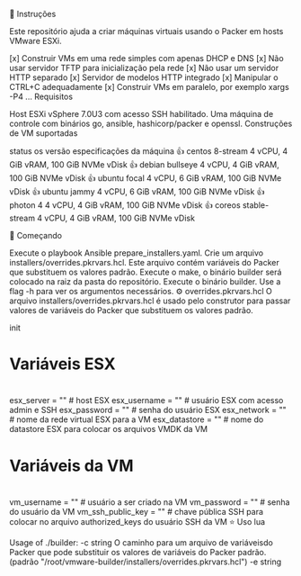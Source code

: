 📖 Instruções

Este repositório ajuda a criar máquinas virtuais usando o Packer em hosts VMware ESXi.

[x] Construir VMs em uma rede simples com apenas DHCP e DNS
[x] Não usar servidor TFTP para inicialização pela rede
[x] Não usar um servidor HTTP separado
[x] Servidor de modelos HTTP integrado
[x] Manipular o CTRL+C adequadamente
[x] Construir VMs em paralelo, por exemplo xargs -P4 ...
Requisitos

Host ESXi vSphere 7.0U3 com acesso SSH habilitado.
Uma máquina de controle com binários go, ansible, hashicorp/packer e openssl.
Construções de VM suportadas

status	os	versão	especificações da máquina
👍	centos	8-stream	4 vCPU, 4 GiB vRAM, 100 GiB NVMe vDisk
👍	debian	bullseye	4 vCPU, 4 GiB vRAM, 100 GiB NVMe vDisk
👍	ubuntu	focal	4 vCPU, 6 GiB vRAM, 100 GiB NVMe vDisk
👍	ubuntu	jammy	4 vCPU, 6 GiB vRAM, 100 GiB NVMe vDisk
👍	photon	4	4 vCPU, 4 GiB vRAM, 100 GiB NVMe vDisk
👍	coreos	stable-stream	4 vCPU, 4 GiB vRAM, 100 GiB NVMe vDisk

🌱 Começando

Execute o playbook Ansible prepare_installers.yaml.
Crie um arquivo installers/overrides.pkrvars.hcl. Este arquivo contém variáveis ​​do Packer que substituem os valores padrão.
Execute o make, o binário builder será colocado na raiz da pasta do repositório.
Execute o binário builder. Use a flag -h para ver os argumentos necessários.
⚙️ overrides.pkrvars.hcl
O arquivo installers/overrides.pkrvars.hcl é usado pelo construtor para passar valores de variáveis ​​do Packer que substituem os valores padrão.

init

#
# Variáveis ESX
#
esx_server    = "" # host ESX
esx_username  = "" # usuário ESX com acesso admin e SSH
esx_password  = "" # senha do usuário ESX
esx_network   = "" # nome da rede virtual ESX para a VM
esx_datastore = "" # nome do datastore ESX para colocar os arquivos VMDK da VM

#
# Variáveis da VM
#
vm_username       = "" # usuário a ser criado na VM
vm_password       = "" # senha do usuário da VM
vm_ssh_public_key = "" # chave pública SSH para colocar no arquivo authorized_keys do usuário SSH da VM
⭐️ Uso
lua

Usage of ./builder:
  -c string
        O caminho para um arquivo de variáveis ​​do Packer que pode substituir os valores de variáveis ​​do Packer padrão. (padrão "/root/vmware-builder/installers/overrides.pkrvars.hcl")
  -e string

